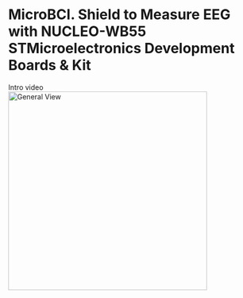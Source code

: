 # MicroBCI. Shield to Measure EEG with  NUCLEO-WB55 STMicroelectronics Development Boards &amp; Kit

Intro video  
<img src="https://github.com/pieeg-club/MicroBCI/blob/main/Images/micro_bci.png" alt="General View" width="400">
